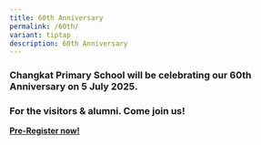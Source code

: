 ```yaml
---
title: 60th Anniversary
permalink: /60th/
variant: tiptap
description: 60th Anniversary
---
```

<h3>Changkat Primary School will be celebrating our <strong>60th Anniversary </strong>on <strong>5 July 2025</strong>.</h3>
<h3>For the visitors &amp; alumni. Come join us!</h3>
<p><strong><a href="https://go.gov.sg/registerfor60th" class="py-4 link-button remove-after is-flex flex-start is-vh-centered" rel="noopener nofollow" target="_blank">Pre-Register now!</a></strong>
</p>